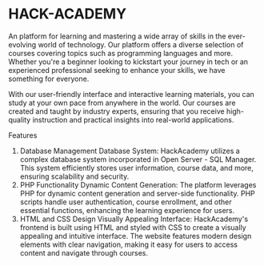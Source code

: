 # HACK-ACADEMY
An platform for learning and mastering a wide array of skills in the ever-evolving world of technology.
Our platform offers a diverse selection of courses covering topics such as programming languages and more. Whether you're a beginner looking to kickstart your journey in tech or an experienced professional seeking to enhance your skills, we have something for everyone.

With our user-friendly interface and interactive learning materials, you can study at your own pace from anywhere in the world. Our courses are created and taught by industry experts, ensuring that you receive high-quality instruction and practical insights into real-world applications.

Features
1. Database Management
Database System: HackAcademy utilizes a complex database system incorporated in Open Server - SQL Manager. This system efficiently stores user information, course data, and more, ensuring scalability and security.
2. PHP Functionality
Dynamic Content Generation: The platform leverages PHP for dynamic content generation and server-side functionality. PHP scripts handle user authentication, course enrollment, and other essential functions, enhancing the learning experience for users.
3. HTML and CSS Design
Visually Appealing Interface: HackAcademy's frontend is built using HTML and styled with CSS to create a visually appealing and intuitive interface. The website features modern design elements with clear navigation, making it easy for users to access content and navigate through courses.
